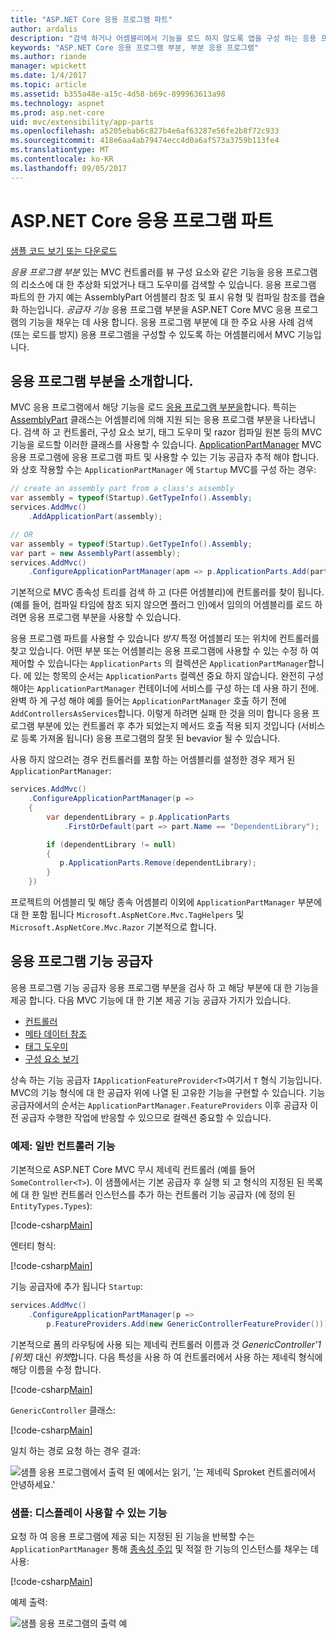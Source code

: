 ```yaml
---
title: "ASP.NET Core 응용 프로그램 파트"
author: ardalis
description: "검색 하거나 어셈블리에서 기능을 로드 하지 않도록 앱을 구성 하는 응용 프로그램의 리소스에 대해 abstrations 인 응용 프로그램 파트를 사용 하는 방법을 알아봅니다."
keywords: "ASP.NET Core 응용 프로그램 부분, 부분 응용 프로그램"
ms.author: riande
manager: wpickett
ms.date: 1/4/2017
ms.topic: article
ms.assetid: b355a48e-a15c-4d58-b69c-899963613a98
ms.technology: aspnet
ms.prod: asp.net-core
uid: mvc/extensibility/app-parts
ms.openlocfilehash: a5205ebab6c827b4e6af63287e56fe2b8f72c933
ms.sourcegitcommit: 418e6aa4ab79474ecc4d0a6af573a3759b113fe4
ms.translationtype: MT
ms.contentlocale: ko-KR
ms.lasthandoff: 09/05/2017
---
```

# <a name="application-parts-in-aspnet-core"></a>ASP.NET Core 응용 프로그램 파트

[샘플 코드 보기 또는 다운로드](https://github.com/aspnet/Docs/tree/master/aspnetcore/mvc/advanced/app-parts/sample)

*응용 프로그램 부분* 있는 MVC 컨트롤러를 뷰 구성 요소와 같은 기능을 응용 프로그램의 리소스에 대 한 추상화 되었거나 태그 도우미를 검색할 수 있습니다. 응용 프로그램 파트의 한 가지 예는 AssemblyPart 어셈블리 참조 및 표시 유형 및 컴파일 참조를 캡슐화 하는입니다. *공급자 기능* 응용 프로그램 부분을 ASP.NET Core MVC 응용 프로그램의 기능을 채우는 데 사용 합니다. 응용 프로그램 부분에 대 한 주요 사용 사례 검색 (또는 로드를 방지) 응용 프로그램을 구성할 수 있도록 하는 어셈블리에서 MVC 기능입니다.

## <a name="introducing-application-parts"></a>응용 프로그램 부분을 소개합니다.

MVC 응용 프로그램에서 해당 기능을 로드 [응용 프로그램 부분을](/aspnet/core/api/microsoft.aspnetcore.mvc.applicationparts.applicationpart)합니다. 특히는 [AssemblyPart](/aspnet/core/api/microsoft.aspnetcore.mvc.applicationparts.assemblypart#Microsoft_AspNetCore_Mvc_ApplicationParts_AssemblyPart) 클래스는 어셈블리에 의해 지원 되는 응용 프로그램 부분을 나타냅니다. 검색 하 고 컨트롤러, 구성 요소 보기, 태그 도우미 및 razor 컴파일 원본 등의 MVC 기능을 로드할 이러한 클래스를 사용할 수 있습니다. [ApplicationPartManager](/aspnet/core/api/microsoft.aspnetcore.mvc.applicationparts.applicationpartmanager) MVC 응용 프로그램에 응용 프로그램 파트 및 사용할 수 있는 기능 공급자 추적 해야 합니다. 와 상호 작용할 수는 `ApplicationPartManager` 에 `Startup` MVC를 구성 하는 경우:

```csharp
// create an assembly part from a class's assembly
var assembly = typeof(Startup).GetTypeInfo().Assembly;
services.AddMvc()
    .AddApplicationPart(assembly);

// OR
var assembly = typeof(Startup).GetTypeInfo().Assembly;
var part = new AssemblyPart(assembly);
services.AddMvc()
    .ConfigureApplicationPartManager(apm => p.ApplicationParts.Add(part));
```

기본적으로 MVC 종속성 트리를 검색 하 고 (다른 어셈블리)에 컨트롤러를 찾이 됩니다. (예를 들어, 컴파일 타임에 참조 되지 않으면 플러그 인)에서 임의의 어셈블리를 로드 하려면 응용 프로그램 부분을 사용할 수 있습니다.

응용 프로그램 파트를 사용할 수 있습니다 *방지* 특정 어셈블리 또는 위치에 컨트롤러를 찾고 있습니다. 어떤 부분 또는 어셈블리는 응용 프로그램에 사용할 수 있는 수정 하 여 제어할 수 있습니다는 `ApplicationParts` 의 컬렉션은 `ApplicationPartManager`합니다. 에 있는 항목의 순서는 `ApplicationParts` 컬렉션 중요 하지 않습니다. 완전히 구성 해야는 `ApplicationPartManager` 컨테이너에 서비스를 구성 하는 데 사용 하기 전에. 완벽 하 게 구성 해야 예를 들어는 `ApplicationPartManager` 호출 하기 전에 `AddControllersAsServices`합니다. 이렇게 하려면 실패 한 것을 의미 합니다 응용 프로그램 부분에 있는 컨트롤러 후 추가 되었는지 메서드 호출 적용 되지 것입니다 (서비스로 등록 가져올 됩니다) 응용 프로그램의 잘못 된 bevavior 될 수 있습니다.

사용 하지 않으려는 경우 컨트롤러를 포함 하는 어셈블리를 설정한 경우 제거 된 `ApplicationPartManager`:

```csharp
services.AddMvc()
    .ConfigureApplicationPartManager(p =>
    {
        var dependentLibrary = p.ApplicationParts
            .FirstOrDefault(part => part.Name == "DependentLibrary");

        if (dependentLibrary != null)
        {
           p.ApplicationParts.Remove(dependentLibrary);
        }
    })
```

프로젝트의 어셈블리 및 해당 종속 어셈블리 이외에 `ApplicationPartManager` 부분에 대 한 포함 됩니다 `Microsoft.AspNetCore.Mvc.TagHelpers` 및 `Microsoft.AspNetCore.Mvc.Razor` 기본적으로 합니다.

## <a name="application-feature-providers"></a>응용 프로그램 기능 공급자

응용 프로그램 기능 공급자 응용 프로그램 부분을 검사 하 고 해당 부분에 대 한 기능을 제공 합니다. 다음 MVC 기능에 대 한 기본 제공 기능 공급자 가지가 있습니다.

* [컨트롤러](https://docs.microsoft.com/aspnet/core/api/microsoft.aspnetcore.mvc.controllers.controllerfeatureprovider)
* [메타 데이터 참조](https://docs.microsoft.com/aspnet/core/api/microsoft.aspnetcore.mvc.razor.compilation.metadatareferencefeatureprovider)
* [태그 도우미](https://docs.microsoft.com/aspnet/core/api/microsoft.aspnetcore.mvc.razor.taghelpers.taghelperfeatureprovider)
* [구성 요소 보기](https://docs.microsoft.com/aspnet/core/api/microsoft.aspnetcore.mvc.viewcomponents.viewcomponentfeatureprovider)

상속 하는 기능 공급자 `IApplicationFeatureProvider<T>`여기서 `T` 형식 기능입니다. MVC의 기능 형식에 대 한 공급자 위에 나열 된 고유한 기능을 구현할 수 있습니다. 기능 공급자에서의 순서는 `ApplicationPartManager.FeatureProviders` 이후 공급자 이전 공급자 수행한 작업에 반응할 수 있으므로 컬렉션 중요할 수 있습니다.

### <a name="sample-generic-controller-feature"></a>예제: 일반 컨트롤러 기능

기본적으로 ASP.NET Core MVC 무시 제네릭 컨트롤러 (예를 들어 `SomeController<T>`). 이 샘플에서는 기본 공급자 후 실행 되 고 형식의 지정된 된 목록에 대 한 일반 컨트롤러 인스턴스를 추가 하는 컨트롤러 기능 공급자 (에 정의 된 `EntityTypes.Types`):

[!code-csharp[Main](./app-parts/sample/AppPartsSample/GenericControllerFeatureProvider.cs?highlight=13&range=18-36)]

엔터티 형식:

[!code-csharp[Main](./app-parts/sample/AppPartsSample/Model/EntityTypes.cs?range=6-16)]

기능 공급자에 추가 됩니다 `Startup`:

```csharp
services.AddMvc()
    .ConfigureApplicationPartManager(p => 
        p.FeatureProviders.Add(new GenericControllerFeatureProvider()));
```

기본적으로 폼의 라우팅에 사용 되는 제네릭 컨트롤러 이름과 것 *GenericController'1 [위젯]* 대신 *위젯*합니다. 다음 특성을 사용 하 여 컨트롤러에서 사용 하는 제네릭 형식에 해당 이름을 수정 합니다.

[!code-csharp[Main](./app-parts/sample/AppPartsSample/GenericControllerNameConvention.cs)]

`GenericController` 클래스:

[!code-csharp[Main](./app-parts/sample/AppPartsSample/GenericController.cs?highlight=5-6)]

일치 하는 경로 요청 하는 경우 결과:

![샘플 응용 프로그램에서 출력 된 예에서는 읽기, '는 제네릭 Sproket 컨트롤러에서 안녕하세요.'](app-parts/_static/generic-controller.png)

### <a name="sample-display-available-features"></a>샘플: 디스플레이 사용할 수 있는 기능

요청 하 여 응용 프로그램에 제공 되는 지정된 된 기능을 반복할 수는 `ApplicationPartManager` 통해 [종속성 주입](../../fundamentals/dependency-injection.md) 및 적절 한 기능의 인스턴스를 채우는 데 사용:

[!code-csharp[Main](./app-parts/sample/AppPartsSample/Controllers/FeaturesController.cs?highlight=16,25-27)]

예제 출력:

![샘플 응용 프로그램의 출력 예](app-parts/_static/available-features.png)
